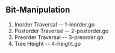 ## Bit-Manipulation
1. Inorder Traversal -- 1-inorder.go
2. Postorder Traversal -- 2-postorder.go
3. Preorder Traversal  -- 3-preorder.go
4. Tree Height -- 4-height.go
